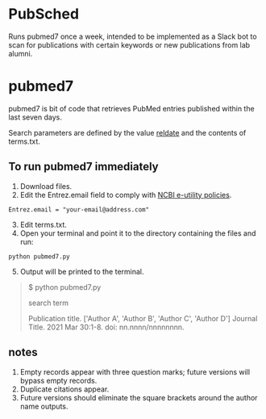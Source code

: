 # PubSched
Runs pubmed7 once a week, intended to be implemented as a Slack bot to scan for publications with certain keywords or new publications from lab alumni.


# pubmed7
pubmed7 is bit of code that retrieves PubMed entries published within the last seven days.

Search parameters are defined by the value <a href="https://www.ncbi.nlm.nih.gov/books/NBK25499/">reldate</a> and the contents of terms.txt. 

## To run pubmed7 immediately

1. Download files.
2. Edit the Entrez.email field to comply with <a href="https://www.ncbi.nlm.nih.gov/books/NBK25497/">NCBI e-utility policies</a>.
``` 
Entrez.email = "your-email@address.com"
```
3. Edit terms.txt.
4. Open your terminal and point it to the directory containing the files and run:
```
python pubmed7.py
```
5. Output will be printed to the terminal.

>$ python pubmed7.py
>
>search term
>
>   Publication title.
>     ['Author A', 'Author B', 'Author C', 'Author D']
>     Journal Title. 2021 Mar 30:1-8. doi: nn.nnnn/nnnnnnnn.




## notes
1. Empty records appear with three question marks; future versions will bypass empty records.
2. Duplicate citations appear.
3. Future versions should eliminate the square brackets around the author name outputs.
